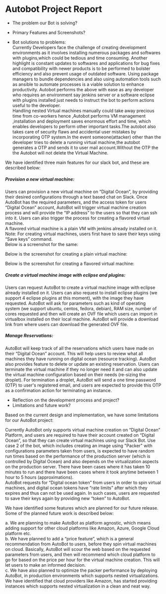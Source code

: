 # Autobot Project Report  
  
* The problem our Bot is solving?  
* Primary Features and Screenshots?  

* Bot solutions to problems:  
Currently Developers face the challenge of creating development environments as it involves installing numerous packages and softwares with plugins,which could be tedious and time consuming.
 Another highlight is constant updates to softwares and applications for bug fixes and compatibility with  newer products is to be performed to bolster efficiency and also prevent usage of outdated software.
 Using package managers to bundle dependencies and also using automation tools such as ansible to automate processes is a viable solution to enhance productivity.
 Autobot performs the above with ease as any developer who requires  an environment say  jenkins server or a software eclipse with plugins installed just needs to instruct the bot to perform actions useful to the developer.  
Handling nested Virtual machines manually could take away precious time from co-workers hence ,Autobot performs VM management ,installation and deployment  saves enormous effort and time, which enables developers to perform other important tasks.The autobot also takes care of security flaws and accidental user mistakes by incorporating OTP system.In the event someone(attacker) other than the developer tries to delete a running virtual machine,the autobot generates a OTP and sends it to user mail account.Without the OTP the the Autobot will not delete the Virtual Machine.  

We have identified three main features for our slack bot, and these are described below:  

##### Provision a new virtual machine:  
Users can provision a new virtual machine on “Digital Ocean”, by providing their desired configurations through a text based chat on Slack. 
Once AutoBot has the required parameters, and the access token for users “Digital Ocean” account, AutoBot will trigger virtual machine creation process and will provide the “IP address” to the users so that they can ssh into it. 
Users can also trigger the process for creating a flavored virtual machine.  
A flavored virtual machine is a plain VM with jenkins already installed on it.   
Note: For creating virtual machines, users first have to save their keys using “Save keys” command.  
Below is a screenshot for the same:  

Below is the screenshot for creating a plain virtual machine:

Below is the screenshot for creating a flavored virtual machine:

##### Create a virtual machine image with eclipse and plugins:  
Users can request AutoBot to create a virtual machine image with eclipse already installed on it. 
Users can also request to install eclipse plugins (we support 4 eclipse plugins at this moment), with the image they have requested.
 AutoBot will ask for parameters such as kind of operating system (we support ubuntu, centos, fedora, debian), RAM size, number of cores requested and then will create an OVF file which users can import in virtualbox installed on their local machine.
 AutoBot will provide a download link from where users can download the generated OVF file.

##### Manage Reservations:  
AutoBot will keep track of all the reservations which users have made on their “Digital Ocean” account. This will help users to review what all machines they have running on digital ocean (resource tracking). AutoBot also provides feature to delete or update an existing reservation. Users can terminate the virtual machine if they no longer need it and can also update the virtual machine configuration based on their needs (re-sizing the droplet). For termination a droplet, AutoBot will send a one time password (OTP) to user's registered email, and users are expected to provide this OTP as a confirmation action for terminating an instance. 
* Reflection on the development process and project?
* Limitations and future work?

Based on the current design and implementation, we have some limitations for our AutoBot project:  

Currently AutoBot only supports virtual machine creation on “Digital Ocean” Platform, and users are required to have their account created on “Digital Ocean”, so that they can create virtual machines using our Slack Bot.
Use case 2 of the bot, which includes creating an image using "Packer" with configurations parameters taken from users, is expected to have random run times based on the performance of the production server (which is controlled by Digital Ocean) and also depends on the virtualization aspects on the production server.
 There have been cases where it has taken 10 minutes to run and there have been cases where it took anytime between 1 hour to 5 hours (approximations).  
AutoBot requests for “Digital ocean token” from users in order to spin virtual machines, and digital ocean tokens have “rate limits” after which they expires and thus can not be used again.
 In such cases, users are requested to save their keys again by providing new “token” to AutoBot.  
 
We have identified some features which are planned for our future release. Some of the planned future work is described below:  

a. We are planning to make AutoBot as platform agnostic, which means adding support for other cloud platforms like Amazon, Azure, Google Cloud platform etc.  
b. We have planned to add a “price feature”, which is a general recommendation from AutoBot to users, before they spin virtual machines on cloud. 
Basically, AutoBot will scour the web based on the requested parameters from users, and then will recommend which cloud platform to go for based on the price per hour for the virtual machine creation.
 This will let users to make an informed decision.  
c. We have also planned to optimize the packer performance by deploying AutoBot, in production environments which supports nested virtualizations. 
We have identified that cloud providers like Amazon, has started providing instances which supports nested virtualization in a clean and neat way.  
